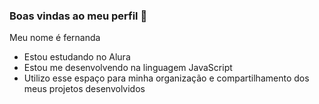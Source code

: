 ### Boas vindas ao meu perfil 💙
Meu nome é fernanda
- Estou estudando no Alura
- Estou me desenvolvendo na linguagem JavaScript
- Utilizo esse espaço para minha organização e compartilhamento dos meus projetos desenvolvidos
